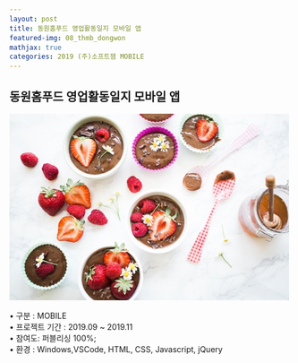 ```yaml
---
layout: post
title: 동원홈푸드 영업활동일지 모바일 앱
featured-img: 08_thmb_dongwon
mathjax: true
categories: 2019 (주)소프트잼 MOBILE
---
```


## 동원홈푸드 영업활동일지 모바일 앱

![00pudding](/images/00pudding.jpg)  

• 구분 : MOBILE  
• 프로젝트 기간 : 2019.09 ~ 2019.11  
• 참여도: 퍼블리싱 100%;  
• 환경 : Windows,VSCode, HTML, CSS, Javascript, jQuery  


